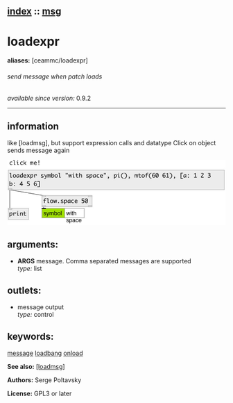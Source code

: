 [index](index.html) :: [msg](category_msg.html)
---

# loadexpr
**aliases:** [ceammc/loadexpr]


###### send message when patch loads

*available since version:* 0.9.2

---


## information
like [loadmsg], but support expression calls and datatype Click on object sends message again


[![example](../examples/img/loadexpr.jpg)](../examples/pd/loadexpr.pd)



## arguments:

* **ARGS**
message. Comma separated messages are supported<br>
_type:_ list<br>









## outlets:

* message output<br>
_type:_ control



## keywords:

[message](keywords/message.html)
[loadbang](keywords/loadbang.html)
[onload](keywords/onload.html)



**See also:**
[\[loadmsg\]](loadmsg.html)




**Authors:** Serge Poltavsky




**License:** GPL3 or later





